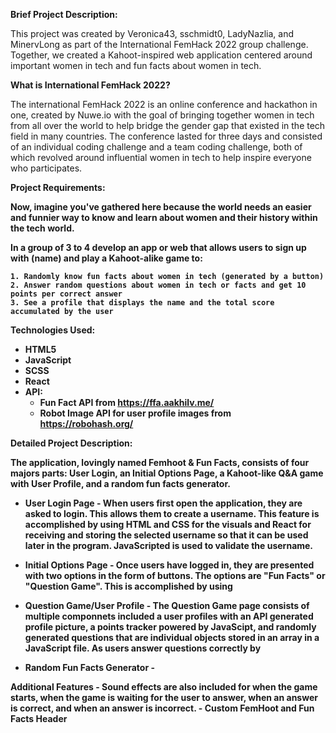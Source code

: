 <strong>Brief Project Description:</strong>

This project was created by Veronica43, sschmidt0, LadyNazlia, and MinervLong as part of the International FemHack 2022 group challenge. Together, we created a Kahoot-inspired web application centered around important women in tech and fun facts about women in tech.

<strong>What is International FemHack 2022?</strong>

The international FemHack 2022 is an online conference and hackathon in one, created by Nuwe.io with the goal of bringing together women in tech from all over the world to help bridge the gender gap that existed in the tech field in many countries. The conference lasted for three days and consisted of an individual coding challenge and a team coding challenge, both of which revolved around influential women in tech to help inspire everyone who participates.

<strong>Project Requirements:<strong>

Now, imagine you've gathered here because the world needs an easier and funnier way to know and learn about women and their history within the tech world.

In a group of 3 to 4 develop an app or web that allows users to sign up with (name) and play a Kahoot-alike game to:

    1. Randomly know fun facts about women in tech (generated by a button)
    2. Answer random questions about women in tech or facts and get 10 points per correct answer
    3. See a profile that displays the name and the total score accumulated by the user
  
<strong>Technologies Used:</strong>
  - HTML5
  - JavaScript
  - SCSS
  - React
  - API:
      - Fun Fact API from https://ffa.aakhilv.me/
      - Robot Image API for user profile images from https://robohash.org/

<strong>Detailed Project Description:</strong>
 
The application, lovingly named Femhoot & Fun Facts, consists of four majors parts: User Login, an Initial Options Page, a Kahoot-like Q&A game with User Profile, and a random fun facts generator.

  - User Login Page -
      When users first open the application, they are asked to login. This allows them to create a username. This feature is         accomplished by using HTML and CSS for the visuals and React for receiving and storing the selected username so that it         can be used later in the program. JavaScripted is used to validate the username.
  
  - Initial Options Page - 
      Once users have logged in, they are presented with two options in the form of buttons. The options are "Fun Facts" or           "Question Game". This is accomplished by using 
  
  - Question Game/User Profile -
       The Question Game page consists of multiple componnets included a user profiles with an API generated profile picture, a        points tracker powered by JavaScipt, and randomly generated questions that are individual objects stored in an array in        a JavaScript file.
       As users answer questions correctly by 
  - Random Fun Facts Generator -
  
  <strong>Additional Features</strong>
    - Sound effects are also included for when the game starts, when the game is waiting for the user to answer, when an answer      is correct, and when an answer is incorrect.
    - Custom FemHoot and Fun Facts Header
  
  

